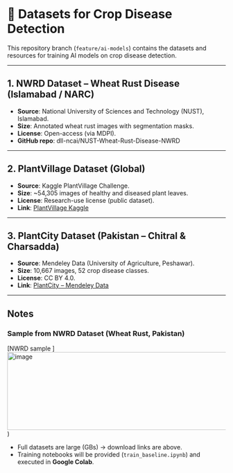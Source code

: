# 🌱 Datasets for Crop Disease Detection

This repository branch (`feature/ai-models`) contains the datasets and resources for training AI models on crop disease detection.

---

## 1. NWRD Dataset – Wheat Rust Disease (Islamabad / NARC)
- **Source**: National University of Sciences and Technology (NUST), Islamabad.
- **Size**: Annotated wheat rust images with segmentation masks.
- **License**: Open-access (via MDPI).
- **GitHub repo**: dll-ncai/NUST-Wheat-Rust-Disease-NWRD

---

## 2. PlantVillage Dataset (Global)
- **Source**: Kaggle PlantVillage Challenge.
- **Size**: ~54,305 images of healthy and diseased plant leaves.
- **License**: Research-use license (public dataset).
- **Link**: [PlantVillage Kaggle](https://www.kaggle.com/datasets/emmarex/plantdisease)

---

## 3. PlantCity Dataset (Pakistan – Chitral & Charsadda)
- **Source**: Mendeley Data (University of Agriculture, Peshawar).
- **Size**: 10,667 images, 52 crop disease classes.
- **License**: CC BY 4.0.
- **Link**: [PlantCity – Mendeley Data](https://data.mendeley.com/datasets/tywbtsjrjv/1)

---

## Notes
### Sample from NWRD Dataset (Wheat Rust, Pakistan)
[NWRD sample ]  <img width="619" height="180" alt="image" src="https://github.com/user-attachments/assets/3f0dc149-9db8-4757-9abe-a4a49c64df39" />
)
- Full datasets are large (GBs) → download links are above.  
- Training notebooks will be provided (`train_baseline.ipynb`) and executed in **Google Colab**.

